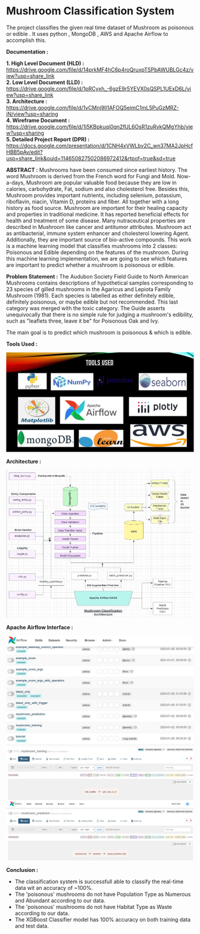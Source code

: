 # Mushroom Classification System

The project classifies the given real time dataset of Mushroom as poisonous or edible . It uses python , MongoDB , AWS and Apache Airflow to accomplish this.


<b>Documentation :</b>

<b>1. High Level Document (HLD) :</b> https://drive.google.com/file/d/14prkMF4hC6p4roQruxpTSPbAWUBLGc4z/view?usp=share_link <br>
<b>2. Low Level Document (LLD) :</b> https://drive.google.com/file/d/1pRCyxh_-6gzE9r5YEVX0sQSPL1UExD6L/view?usp=share_link <br>
<b>3. Architecture :</b> https://drive.google.com/file/d/1vCMnj9Il1AFOQ5eimC1mL5PuGzMRZ-iN/view?usp=sharing <br>
<b>4. Wireframe Document :</b> https://drive.google.com/file/d/1i5KBpkuqi0qn2fUL6OsR1zuRvkQMgYhb/view?usp=sharing<br>
<b>5. Detailed Project Report (DPR) :</b> https://docs.google.com/presentation/d/1CNH4xVWLbv2C_wn37MA2JpHcfHBB5pAv/edit?usp=share_link&ouid=114650827502086972412&rtpof=true&sd=true <br>



<b>ABSTRACT :</b>
Mushrooms have been consumed since earliest history. The word Mushroom is derived from the French word for Fungi and Mold. Now-a-days, Mushroom are popular valuable food because they are low in calories, carbohydrate, Fat, sodium and also cholesterol free. Besides this, Mushroom provides important nutrients, including selenium, potassium, riboflavin, niacin, Vitamin D, proteins and fiber. All together with a long history as food source. Mushroom are important for their healing capacity and properties in traditional medicine. It has reported beneficial effects for health and treatment of some disease. Many nutraceutical properties are described in Mushroom like cancer and antitumor attributes. Mushroom act as antibacterial, immune system enhancer and cholesterol lowering Agent. Additionally, they are important source of bio-active compounds. This work is a machine learning model that classifies mushrooms into 2 classes: Poisonous and Edible depending on the features of the mushroom. During this machine learning implementation, we are going to see which features are important to predict whether a mushroom is poisonous or edible.

<b>Problem Statement :</b>
The Audubon Society Field Guide to North American Mushrooms contains descriptions of hypothetical samples corresponding to 23 species of gilled mushrooms in the Agaricus and Lepiota Family Mushroom (1981). Each species is labelled as either definitely edible, definitely poisonous, or maybe edible but not recommended. This last category was merged with the toxic category. The Guide asserts unequivocally that there is no simple rule for judging a mushroom's edibility, such as "leaflets three, leave it be" for Poisonous Oak and Ivy.

The main goal is to predict which mushroom is poisonous & which is edible.

<b>Tools Used :</b>

![image](https://github.com/AyushPoojari/mushroom_classification/blob/main/notebook/tools.JPG)

<b>Architecture :</b>

![image](https://github.com/AyushPoojari/mushroom_classification/blob/main/notebook/Project%20Architecture.JPG)

<b>Apache Airflow Interface :</b>

![image](https://github.com/AyushPoojari/mushroom_classification/blob/main/notebook/output%20-%201.JPG) 
![image](https://github.com/AyushPoojari/mushroom_classification/blob/main/notebook/output%20-2.JPG) 
![image](https://github.com/AyushPoojari/mushroom_classification/blob/main/notebook/output%20-%203.JPG) 



<b> Conclusion :</b>
- The classification system is successfull able to classify the real-time data wit an accuracy of ~100%.
- The 'poisonous' mushrooms do not have Population Type as Numerous and Abundant according to our data.
- The 'poisonous' mushrooms do not have Habitat Type as Waste according to our data.
- The XGBoost Classifier model has 100% accuracy on both training data and test data.
